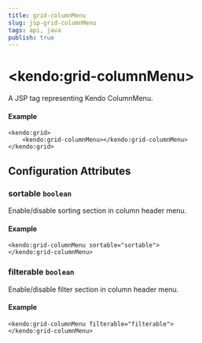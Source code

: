 ```yaml
---
title: grid-columnMenu
slug: jsp-grid-columnMenu
tags: api, java
publish: true
---
```


# \<kendo:grid-columnMenu\>
A JSP tag representing Kendo ColumnMenu.

#### Example
    <kendo:grid>
        <kendo:grid-columnMenu></kendo:grid-columnMenu>
    </kendo:grid>


## Configuration Attributes


### sortable `boolean`

Enable/disable sorting section in column header menu.

#### Example
    <kendo:grid-columnMenu sortable="sortable">
    </kendo:grid-columnMenu>



### filterable `boolean`

Enable/disable filter section in column header menu.

#### Example
    <kendo:grid-columnMenu filterable="filterable">
    </kendo:grid-columnMenu>


